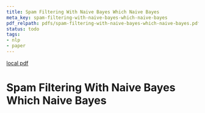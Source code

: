 ```yaml
---
title: Spam Filtering With Naive Bayes Which Naive Bayes
meta_key: spam-filtering-with-naive-bayes-which-naive-bayes
pdf_relpath: pdfs/spam-filtering-with-naive-bayes-which-naive-bayes.pdf
status: todo
tags:
- nlp
- paper
---
```


[local pdf](../../../pdfs/spam-filtering-with-naive-bayes-which-naive-bayes.pdf)

# Spam Filtering With Naive Bayes Which Naive Bayes
